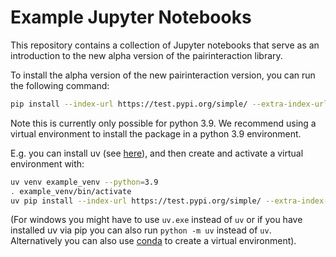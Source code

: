 # Example Jupyter Notebooks

This repository contains a collection of Jupyter notebooks that serve as an introduction to the new alpha version of the pairinteraction library.

To install the alpha version of the new pairinteraction version, you can run the following command:

```bash
pip install --index-url https://test.pypi.org/simple/ --extra-index-url https://pypi.org/simple/ pairinteraction-next
```

Note this is currently only possible for python 3.9.
We recommend using a virtual environment to install the package in a python 3.9 environment.

E.g. you can install uv (see [here](https://docs.astral.sh/uv/getting-started/installation/)), and then create and activate a virtual environment with:

```bash
uv venv example_venv --python=3.9
. example_venv/bin/activate
uv pip install --index-url https://test.pypi.org/simple/ --extra-index-url https://pypi.org/simple/ pairinteraction-next
```

(For windows you might have to use `uv.exe` instead of `uv` or if you have installed uv via pip you can also run `python -m uv` instead of `uv`. Alternatively you can also use [conda](https://anaconda.org/anaconda/conda) to create a virtual environment).
